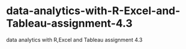 # data-analytics-with-R-Excel-and-Tableau-assignment-4.3
data analytics with R,Excel and Tableau assignment 4.3
